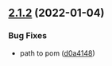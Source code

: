 ## [2.1.2](https://github.com/ibissource/frank-flow/compare/v2.1.1...v2.1.2) (2022-01-04)


### Bug Fixes

* path to pom ([d0a4148](https://github.com/ibissource/frank-flow/commit/d0a4148205180c51bb20997fb2a533e5ba7420c2))
